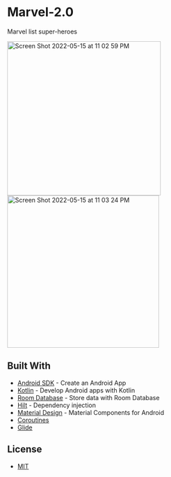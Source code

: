 # Marvel-2.0
Marvel list super-heroes

<p> 
<img width="353" alt="Screen Shot 2022-05-15 at 11 02 59 PM" src="https://user-images.githubusercontent.com/38699529/168507724-d99e6b00-5276-4050-9b14-edc7fccb12cd.png">

<img width="349" alt="Screen Shot 2022-05-15 at 11 03 24 PM" src="https://user-images.githubusercontent.com/38699529/168507747-5e74308f-3458-4220-8a92-10d589bc6f64.png">
</p>

## Built With
- [Android SDK](https://developer.android.com/) - Create an Android App
- [Kotlin](https://developer.android.com/kotlin) - Develop Android apps with Kotlin
- [Room Database](https://developer.android.com/training/data-storage/room) - Store data with Room Database
- [Hilt](https://dagger.dev/hilt) - Dependency injection
- [Material Design](https://material.io/develop/android/) - Material Components for Android
- [Coroutines](https://kotlinlang.org/docs/coroutines-overview.html)
- [Glide](https://github.com/bumptech/glide)

## License 
- [MIT](https://github.com/andreicampigotto/Marvel-2.0/blob/master/License)


